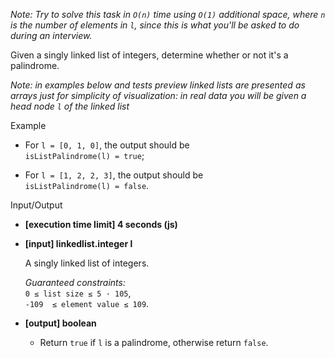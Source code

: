 
_Note: Try to solve this task in  `O(n)`  time using  `O(1)`  additional space, where  `n`  is the number of elements in  `l`, since this is what you'll be asked to do during an interview._

Given a singly linked list of integers, determine whether or not it's a  palindrome.

_Note: in examples below and tests preview linked lists are presented as arrays just for simplicity of visualization: in real data you will be given a head node  `l`  of the linked list_

Example

-   For  `l = [0, 1, 0]`, the output should be  
    `isListPalindrome(l) = true`;
    
-   For  `l = [1, 2, 2, 3]`, the output should be  
    `isListPalindrome(l) = false`.
    

Input/Output

-   **[execution time limit] 4 seconds (js)**
    
-   **[input] linkedlist.integer l**
    
    A singly linked list of integers.
    
    _Guaranteed constraints:_  
    `0 ≤ list size ≤ 5 · 105`,  
    `-109  ≤ element value ≤ 109`.
    
-   **[output] boolean**
    
    -   Return  `true`  if  `l`  is a palindrome, otherwise return  `false`.